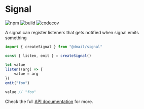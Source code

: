 # Signal

[![npm](https://badge.fury.io/js/%40dmail%2Fsignal.svg)](https://badge.fury.io/js/%40dmail%2Fsignal)
[![build](https://travis-ci.org/dmail/signal.svg?branch=master)](http://travis-ci.org/dmail/signal)
[![codecov](https://codecov.io/gh/dmail/signal/branch/master/graph/badge.svg)](https://codecov.io/gh/dmail/signal)

A signal can register listeners that gets notified when signal emits something

```javascript
import { createSignal } from "@dmail/signal"

const { listen, emit } = createSignal()

let value
listen((arg) => {
	value = arg
})
emit("foo")

value // "foo"
```

Check the full [API documentation](./docs/api.md) for more.
